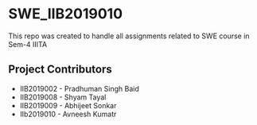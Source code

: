 # SWE_IIB2019010
This repo was created to handle all assignments related to SWE course in Sem-4 IIITA

## Project Contributors
<ul>
  <li> IIB2019002  -   Pradhuman Singh Baid</li>
  <li> IIB2019008  -   Shyam Tayal </li>
  <li> IIB2019009  -   Abhijeet Sonkar</li>
  <li> IIb2019010  -   Avneesh Kumatr</li>
</ul>
  
